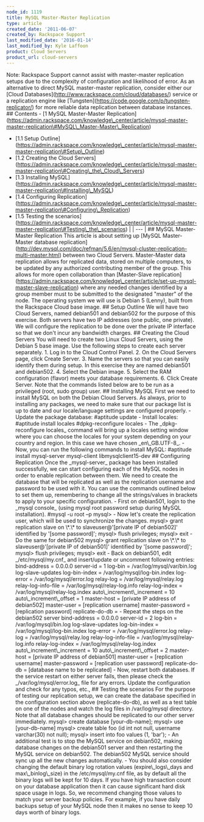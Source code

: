 ```yaml
---
node_id: 1119
title: MySQL Master-Master Replication
type: article
created_date: '2011-06-07'
created_by: Rackspace Support
last_modified_date: '2016-01-14'
last_modified_by: Kyle Laffoon
product: Cloud Servers
product_url: cloud-servers
---
```


Note: Rackspace Support cannot assist with master-master replication
setups due to the complexity of configuration and likelihood of error.
As an alternative to direct MySQL master-master replication, consider
either our \[Cloud
Databases\](http://www.rackspace.com/cloud/databases/) service or a
replication engine like
\[Tungsten\](https://code.google.com/p/tungsten-replicator/) for more
reliable data replication between database instances. \#\# Contents -
\[1 MySQL Master-Master
Replication\](https://admin.rackspace.com/knowledge\_center/article/mysql-master-master-replication\#MySQL\_Master-Master\_Replication)
- \[1.1 Setup
Outline\](https://admin.rackspace.com/knowledge\_center/article/mysql-master-master-replication\#Setup\_Outline)
- \[1.2 Creating the Cloud
Servers\](https://admin.rackspace.com/knowledge\_center/article/mysql-master-master-replication\#Creating\_the\_Cloud\_Servers)
- \[1.3 Installing
MySQL\](https://admin.rackspace.com/knowledge\_center/article/mysql-master-master-replication\#Installing\_MySQL)
- \[1.4 Configuring
Replication\](https://admin.rackspace.com/knowledge\_center/article/mysql-master-master-replication\#Configuring\_Replication)
- \[1.5 Testing the
scenarios\](https://admin.rackspace.com/knowledge\_center/article/mysql-master-master-replication\#Testing\_the\_scenarios)
| | --- | \#\# MySQL Master-Master Replication This article is about
setting up \[MySQL Master-Master database
replication\](http://dev.mysql.com/doc/refman/5.6/en/mysql-cluster-replication-multi-master.html)
between two Cloud Servers. Master-Master data replication allows for
replicated data, stored on multiple computers, to be updated by any
authorized contributing member of the group. This allows for more open
collaboration than \[Master-Slave
replication\](https://admin.rackspace.com/knowledge\_center/article/set-up-mysql-master-slave-replication)
where any needed changes identified by a group member must to be
submitted to the designated "master" of the node. The operating system
we will use is Debian 5 (Lenny), built from the Rackspace Cloud base
image. \#\# Setup Outline We will have two Cloud Servers, named
debian501 and debian502 for the purpose of this exercise. Both servers
have two IP addresses (one public, one private). We will configure the
replication to be done over the private IP interface so that we don't
incur any bandwidth charges. \#\# Creating the Cloud Servers You will
need to create two Linux Cloud Servers, using the Debian 5 base image.
Use the following steps to create each server separately. 1. Log in to
the Cloud Control Panel. 2. On the Cloud Servers page, click Create
Server. 3. Name the servers so that you can easily identify them during
setup. In this exercise they are named debian501 and debian502. 4.
Select the Debian image. 5. Select the RAM configuration (flavor) meets
your database requirements. 6. Click Create Server. Note that the
commands listed below are to be run as a privileged (root, sudo group)
user. \#\# Installing MySQL First we need to install MySQL on both the
Debian Cloud Servers. As always, prior to installing any packages, we
need to make sure that our package list is up to date and our
locale/language settings are configured properly. - Update the package
database: \#aptitude update - Install locales: \#aptitude install
locales \#dpkg-reconfigure locales - The \_dpkg-reconfigure locales\_
command will bring up a locales setting window where you can choose the
locales for your system depending on your country and region. In this
case we have chosen \_en\\\_GB.UTF-8\_. - Now, you can run the following
commands to install MySQL: \#aptitude install mysql-server mysql-client
libmysqlclient15-dev \#\# Configuring Replication Once the
\_mysql-server\_ package has been installed successfully, we can start
configuring each of the MySQL nodes in order to enable replication
between them. We need to create the database that will be replicated as
well as the replication username and password to be used with it. You
can use the commands outlined below to set them up, remembering to
change all the strings/values in brackets to apply to your specific
configuration. - First on debian501, login to the \_mysql console\_
(using mysql root password setup during MySQL installation). \#mysql -u
root &ndash;p mysql&gt; - Now let's create the replication user, which will be
used to synchronize the changes. mysql&gt; grant replication slave on
\\\*.\\\* to slaveuser@'\[private IP of debian502\]' identified by
'\[some password\]'; mysql&gt; flush privileges; mysql&gt; exit - Do the
same for debian502 mysql&gt; grant replication slave on \\\*.\\\* to
slaveuser@'\[private IP of debian501\]' identified by '\[some
password\]'; mysql&gt; flush privileges; mysql&gt; exit - Back on
debian501, edit \_/etc/mysql/my.cnf\_ and insert/update or uncomment
following entries: bind-address = 0.0.0.0 server-id = 1 log-bin =
/var/log/mysql/var/bin.log log-slave-updates log-bin-index =
/var/log/mysql/log-bin.index log-error = /var/log/mysql/error.log
relay-log = /var/log/mysql/relay.log relay-log-info-file =
/var/log/mysql/relay-log.info relay-log-index =
/var/log/mysql/relay-log.index auto\\\_increment\\\_increment = 10
auto\\\_increment\\\_offset = 1 master-host = \[private IP address of
debian502\] master-user = \[replication username\] master-password =
\[replication password\] replicate-do-db = - Repeat the steps on the
debian502 server bind-address = 0.0.0.0 server-id = 2 log-bin =
/var/log/mysql/bin.log log-slave-updates log-bin-index =
/var/log/mysql/log-bin.index log-error = /var/log/mysql/error.log
relay-log = /var/log/mysql/relay.log relay-log-info-file =
/var/log/mysql/relay-log.info relay-log-index =
/var/log/mysql/relay-log.index auto\\\_increment\\\_increment = 10
auto\\\_increment\\\_offset = 2 master-host = \[private IP address of
debian501\] master-user = \[replication username\] master-password =
\[replication user password\] replicate-do-db = \[database name to be
replicated\] - Now, restart both databases. If the service restart on
either server fails, then please check the \_/var/log/mysql/error.log\_
file for any errors. Update the configuration and check for any typos,
etc., \#\# Testing the scenarios For the purpose of testing our
replication setup, we can create the database specified in the
configuration section above (replicate-do-db), as well as a test table
on one of the nodes and watch the log files in /var/log/mysql directory.
Note that all database changes should be replicated to our other server
immediately. mysql&gt; create database \[your-db-name\]; mysql&gt; use
\[your-db-name\] mysql&gt; create table foo (id int not null, username
varchar(30) not null); mysql&gt; insert into foo values (1, 'bar'); - An
additional test is to stop the MySQL service on debian502, making
database changes on the debian501 server and then restarting the MySQL
service on debian502. The debian502 MySQL service should sync up all the
new changes automatically. - You should also consider changing the
default binary log rotation values (expire\\\_logs\\\_days and
max\\\_binlog\\\_size) in the /etc/mysql/my.cnf file, as by default all
the binary logs will be kept for 10 days. If you have high transaction
count on your database application then it can cause significant hard
disk space usage in logs. So, we recommend changing those values to
match your server backup policies. For example, if you have daily
backups setup of your MySQL node then it makes no sense to keep 10 days
worth of binary logs.


